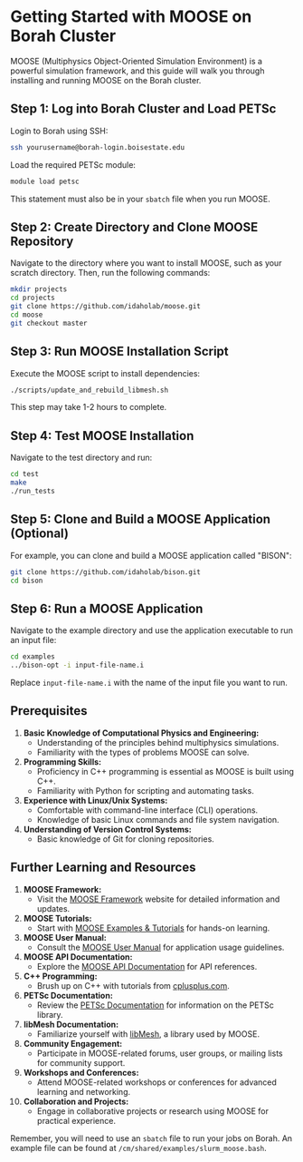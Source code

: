 # Getting Started with MOOSE on Borah Cluster

MOOSE (Multiphysics Object-Oriented Simulation Environment) is a powerful simulation framework, and this guide will walk you through installing and running MOOSE on the Borah cluster.

## Step 1: Log into Borah Cluster and Load PETSc

Login to Borah using SSH:

```bash
ssh yourusername@borah-login.boisestate.edu
```

Load the required PETSc module:

```bash
module load petsc
```

This statement must also be in your `sbatch` file when you run MOOSE.

## Step 2: Create Directory and Clone MOOSE Repository

Navigate to the directory where you want to install MOOSE, such as your scratch directory. Then, run the following commands:

```bash
mkdir projects
cd projects
git clone https://github.com/idaholab/moose.git
cd moose
git checkout master
```

## Step 3: Run MOOSE Installation Script

Execute the MOOSE script to install dependencies:

```bash
./scripts/update_and_rebuild_libmesh.sh
```

This step may take 1-2 hours to complete.

## Step 4: Test MOOSE Installation

Navigate to the test directory and run:

```bash
cd test
make
./run_tests
```

## Step 5: Clone and Build a MOOSE Application (Optional)

For example, you can clone and build a MOOSE application called "BISON":

```bash
git clone https://github.com/idaholab/bison.git
cd bison
```

## Step 6: Run a MOOSE Application

Navigate to the example directory and use the application executable to run an input file:

```bash
cd examples
../bison-opt -i input-file-name.i
```

Replace `input-file-name.i` with the name of the input file you want to run.

## Prerequisites
1. **Basic Knowledge of Computational Physics and Engineering:**
    - Understanding of the principles behind multiphysics simulations.
    - Familiarity with the types of problems MOOSE can solve.
2. **Programming Skills:**
    - Proficiency in C++ programming is essential as MOOSE is built using C++.
    - Familiarity with Python for scripting and automating tasks.
3. **Experience with Linux/Unix Systems:**
    - Comfortable with command-line interface (CLI) operations.
    - Knowledge of basic Linux commands and file system navigation.
4. **Understanding of Version Control Systems:**
    - Basic knowledge of Git for cloning repositories.

## Further Learning and Resources
1. **MOOSE Framework:**
    - Visit the [MOOSE Framework](https://mooseframework.inl.gov/) website for detailed information and updates.
2. **MOOSE Tutorials:**
    - Start with [MOOSE Examples & Tutorials](https://mooseframework.inl.gov/getting_started/) for hands-on learning.
3. **MOOSE User Manual:**
    - Consult the [MOOSE User Manual](https://mooseframework.inl.gov/application_usage/index.html) for application usage guidelines.
4. **MOOSE API Documentation:**
    - Explore the [MOOSE API Documentation](https://mooseframework.inl.gov/) for API references.
5. **C++ Programming:**
    - Brush up on C++ with tutorials from [cplusplus.com](http://www.cplusplus.com/doc/tutorial/).
6. **PETSc Documentation:**
    - Review the [PETSc Documentation](https://www.mcs.anl.gov/petsc/) for information on the PETSc library.
7. **libMesh Documentation:**
    - Familiarize yourself with [libMesh](http://libmesh.github.io/), a library used by MOOSE.
8. **Community Engagement:**
    - Participate in MOOSE-related forums, user groups, or mailing lists for community support.
9. **Workshops and Conferences:**
    - Attend MOOSE-related workshops or conferences for advanced learning and networking.
10. **Collaboration and Projects:**
    - Engage in collaborative projects or research using MOOSE for practical experience.

Remember, you will need to use an `sbatch` file to run your jobs on Borah. An example file can be found at `/cm/shared/examples/slurm_moose.bash`.
